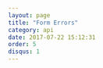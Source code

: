 ```yaml
---
layout: page
title: "Form Errors"
category: api
date: 2017-07-22 15:12:31
order: 5
disqus: 1
---
```




